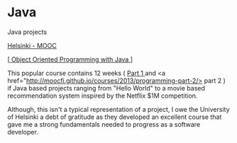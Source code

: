# Java
Java projects

<a href = "https://mooc.fi/en/"> Helsinki - MOOC </a>

[<a href = "http://moocfi.github.io/courses/2013/programming-part-1/"> Object Oriented Programming with Java </a>]

This popular course contains 12 weeks ( <a href = "http://moocfi.github.io/courses/2013/programming-part-1/"> Part 1 </a> and <a href="http://moocfi.github.io/courses/2013/programming-part-2/> part 2 </a> ) if Java based projects ranging from "Hello World" to a movie based recommendation system inspired by the Netflix $1M competition. 

Although, this isn't a typical representation of a project, I owe the University of Helsinki a debt of gratitude as they developed an excellent course that gave me a strong fundamentals needed to progress as a software developer. 
